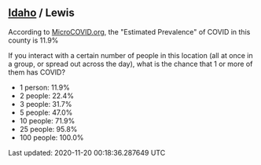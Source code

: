 
## [Idaho](/united-states/idaho) / Lewis

According to [MicroCOVID.org](http://microcovid.org),
the "Estimated Prevalence" of COVID in this county is 11.9%

If you interact with a certain number of people in this location
(all at once in a group, or spread out across the day), what is the chance that
1 or more of them has COVID?

- 1 person: 11.9%
- 2 people: 22.4%
- 3 people: 31.7%
- 5 people: 47.0%
- 10 people: 71.9%
- 25 people: 95.8%
- 100 people: 100.0%

Last updated: 2020-11-20 00:18:36.287649 UTC
